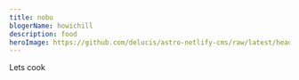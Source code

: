 ```yaml
---
title: nobu
blogerName: howichill
description: food
heroImage: https://github.com/delucis/astro-netlify-cms/raw/latest/header.png
---
```

L﻿ets cook